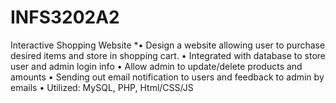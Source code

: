 # INFS3202A2
Interactive Shopping Website
*•	Design a website allowing user to purchase desired items and store in shopping cart.
•	Integrated with database to store user and admin login info
•	Allow admin to update/delete products and amounts
•	Sending out email notification to users and feedback to admin by emails
•	Utilized: MySQL, PHP, Html/CSS/JS
